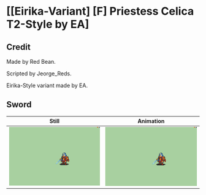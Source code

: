 # [\[Eirika-Variant\] \[F\] Priestess Celica T2-Style by EA]

## Credit

Made by Red Bean.

Scripted by Jeorge_Reds.

Eirika-Style variant made by EA.

## Sword

| Still | Animation |
| :---: | :-------: |
| ![Sword still](./Sword_000.png) | ![Sword animation](./Sword.gif) |
